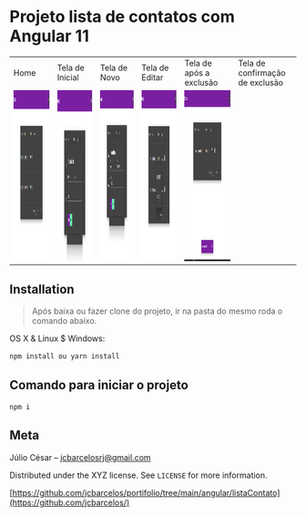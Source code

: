 # Projeto lista de contatos com Angular 11

<table>
  <tr>
    <td>Home</td>
     <td>Tela de Inicial</td>
     <td>Tela de Novo</td>
     <td>Tela de Editar</td>
      <td>Tela de após a exclusão</td>
     <td>Tela de confirmação de exclusão</td>
     
  </tr>
  <tr>
    <td><img src="./inicio.png" width=300 height=300></td>
    <td><img src="./novo.png" width=300 height=300></td>
    <td><img src="./editar.png" width=300 height=300></td>
		<td><img src="./excluir.png" width=300 height=300></td>
    <td><img src="./confirmacao.png" width=300 height=300></td>
    
    
  </tr>
 </table>

## Installation
> Após baixa ou fazer clone do projeto, ir na pasta do mesmo roda o comando abaixo.

OS X & Linux $ Windows:
```sh
npm install ou yarn install
```

## Comando para iniciar o projeto

```sh
npm i
```

## Meta

Júlio César –  jcbarcelosrj@gmail.com

Distributed under the XYZ license. See ``LICENSE`` for more information.

[https://github.com/jcbarcelos/portifolio/tree/main/angular/listaContato](https://github.com/jcbarcelos/)
